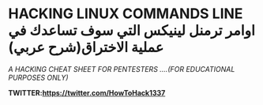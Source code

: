 # HACKING LINUX COMMANDS LINE اوامر ترمنل لينيكس التي سوف تساعدك في عملية الاختراق(شرح عربي)

*A HACKING CHEAT SHEET FOR PENTESTERS ....(FOR EDUCATIONAL PURPOSES ONLY)*

**TWITTER:https://twitter.com/HowToHack1337**


